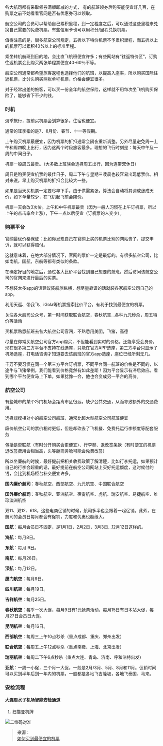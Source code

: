 各大航司都有采取领券满额即减的方式， 有的航班领券后购买能便宜好几百，在购票之前不妨看看官网是否有优惠券可以领取。

航空公司的会员可以帮助自己累积里程，到一定程度之后，可以通过这些里程来兑换自己需要的免费机票。有些信用卡也可以用积分/里程兑换机票。

值得注意的是，很多航空公司规定，五折以下特价机票不予累积里程，而五折以上的机票可以累积40%以上的标准里程。

乘坐转机航班到目的地，会比直飞航班便宜许多；有些网站有“往返特价区”，订购往返机票会比购买两张单程票便宜40-60％不等。

航空公司通常都希望旅客返程也选择他们的航班，以提高入座率，所以购买国际往返机票，比分头购买两张单程机票，价格会便宜很多。

对于经常出差的旅客，可以买一份全年的航空保险，这样就不用每次坐飞机购买保险了，能够省下不少的钱。

### 时机

淡季旅行，提前买机票会划算很多，住宿也便宜。

通常的旺季指的是7、8月份、春节、十一等假期。

上午购买机票最便宜，因为机票的折扣通常会隔夜重新调整。另外尽量避免周一上午和周四晚上出行，因为这两个时段旅客最多。理想的飞行时刻是：每天中午及一周的中间日子。

机票一般周五最贵。（大多数上班族会选择周五出行，因为连带双休日）

周日是购买便宜机票的最佳日子，周二下午与星期三凌晨也较容易出现低票价。相对来说，早上购买机票的折扣会比较大一些。

如果是当天买机票一定要尽早下手，由于供需紧张，算法会自动将其调成涨成天价，如下单量较少，在飞机起飞前会降价。

机票一天会改3次价。上午和中午机票最贵（因为一般人习惯在上午订机票，所以上午的点击率会上涨），下午一点以后便宜（订机票的人变少）。

### 购票平台

官网最优价格保证：比如你发现自己在官网上买的机票比别的网站贵了，提交申诉，就可以获得赔付。

这就意味着，在绝大部分情况下，官网的票价一定是最低的。有很多航空公司，比如南航，国航，东航等都有类似的条款。

在确定好目的地之后，通过各大比价平台找到自己想要的航班，然后访问该航空公司的官网来进行最后的买票。

不想装太多app的话建议装航旅纵横，想尽量靠谱的话就装各家航空公司自己的app。

利用天巡、带我飞、iGola等机票搜索比价平台，有利于找到最便宜的机票。

关注各大航司公众号，第一时间获取联合航空，春秋航空…各种九元秒杀，周五特价等活动

买机票熟悉航班去各大航空公司官网，不熟悉用美团，飞猪，高德

尽量在你常买航空公司官方app购买，不但能看到实时的价格，还能享受会员价，现在很多第三方平台不支持在线选座，只能在官方APP选座，第三方平台只显示了机场选座，打电话咨询才知道要去该航班的官方app选座，座位已经所剩无几。

千万不要习惯在同一个第三方平台订机票，不同平台同一航班的价格是不同的，以途牛与飞猪举例，我们能看到价格竟然有如此差距！因为平台显示有滞后效应。看到哪个平台便宜马上下单，如果犹豫一会，他也会变成另一平台的高价。

### 航空公司

有些城市的某个冷门机场会距离市区很远，缺少公共交通，从而导致额外的交通费用。

选择规模相对小的航空公司航班，通常比超大型航空公司航班便宜

廉价航空公司的票价相对更低，但是却砍去了飞机餐、免费托运行李额度等配套服务

包括是否联航（有时分开购买会更便宜）、行李额、退改签条款（有时便宜的机票退改签费用会相当高，头等舱商务舱可能会免费改签）

所以坐廉航的时候，最好提前把相关收费政策了解清楚，比如行李托运，如果预计自己的行李会超重的话，最好提前在航空公司网站上买好托运额度，这时候付的钱，会比到机场柜台补交便宜许多。

**国内廉价航司**：春秋航空、西部航空、九元航空、中国联合航空

**国外廉价航司**：春秋航空、亚洲航空、宿雾航空、虎航、瑞安航空、易捷航空、维珍澳洲航空

双11、双12、618，这些电商促销的时候，航司多半也会跟着一起促销。此外，在航司的会员日每月都会有促销，力度和优惠也超级大。

**国航**：每月会员日不固定，是1月1日，2月2日，3月3日…12月12日这样的。

**海航**：每月8日。

**东航**：每月 9日。

**南航**：每月28日。

**深航**：每月12日。

**厦门航空**：每月9日。

**四川航空**：每月19日。

**吉祥航空**：每月25日。

**春秋航空**：每季一次大促，每月9日有1元抢票活动，每月15日有日本站大促，每月27日会员日大促。

**昆明航空**：每月16日。

**西部航空**：每周三上午10点秒杀（重点成都、重庆、郑州出发）

**联合航空**：每周五上午12点秒杀（重点南极、上海、北京出发）

**瑞丽航空**：每周二下午6点秒杀（重点大连、青岛、济南、呼和浩特出发）

**亚航**：一周一小促，三个月一大促，一般是2月/3月、5月、8月和11月。促销时间可以买到半年后到一年内的机票，一般都是各地飞吉隆坡，各地飞泰国、马来。

### 安检流程

#### 大连周水子机场智能安检通道

1. 扫描登机牌

![二维码对准](https://yamaeye.github.io/docs/img/life/trip/登机牌二维码.png)




>**来源：**  
>[如何买到最便宜的机票](https://zhuanlan.zhihu.com/p/81763799)
